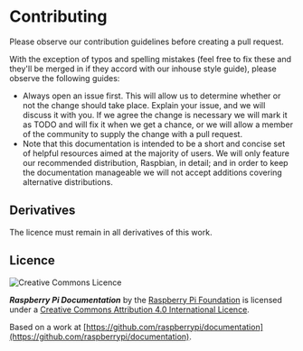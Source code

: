 # Contributing

Please observe our contribution guidelines before creating a pull request.

With the exception of typos and spelling mistakes (feel free to fix these and they'll be merged in if they accord with our inhouse style guide), please observe the following guides:

- Always open an issue first. This will allow us to determine whether or not the change should take place. Explain your issue, and we will discuss it with you. If we agree the change is necessary we will mark it as TODO and will fix it when we get a chance, or we will allow a member of the community to supply the change with a pull request.
- Note that this documentation is intended to be a short and concise set of helpful resources aimed at the majority of users. We will only feature our recommended distribution, Raspbian, in detail; and in order to keep the documentation manageable we will not accept additions covering alternative distributions.

## Derivatives

The licence must remain in all derivatives of this work.

## Licence

![Creative Commons Licence](http://i.creativecommons.org/l/by-sa/4.0/88x31.png)

***Raspberry Pi Documentation*** by the [Raspberry Pi Foundation](http://raspberrypi.org) is licensed under a [Creative Commons Attribution 4.0 International Licence](http://creativecommons.org/licenses/by-sa/4.0/).

Based on a work at [https://github.com/raspberrypi/documentation](https://github.com/raspberrypi/documentation).
